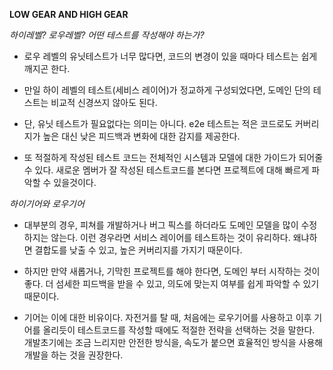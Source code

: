 **LOW GEAR AND HIGH GEAR**

*하이레벨? 로우레벨? 어떤 테스트를 작성해야 하는가?*

- 로우 레벨의 유닛테스트가 너무 많다면, 코드의 변경이 있을 때마다 테스트는 쉽게 깨지곤 한다.


- 만일 하이 레벨의 테스트(세비스 레이어)가 정교하게 구성되었다면, 도메인 단의 테스트는 비교적 신경쓰지 않아도 된다.


- 단, 유닛 테스트가 필요없다는 의미는 아니다. e2e 테스트는 적은 코드로도 커버리지가 높은 대신 낮은 피드백과 변화에 대한 감지를 제공한다.


- 또 적절하게 작성된 테스트 코드는 전체적인 시스템과 모델에 대한 가이드가 되어줄 수 있다. 새로운 멤버가 잘 작성된 테스트코드를 본다면 프로젝트에 대해 빠르게 파악할 수 있을것이다.

*하이기어와 로우기어*

- 대부분의 경우, 피쳐를 개발하거나 버그 픽스를 하더라도 도메인 모델을 많이 수정하지는 않는다. 이런 경우라면 서비스 레이어를 테스트하는 것이 유리하다. 왜냐하면 결합도를 낮출 수 있고, 높은 커버리지를 가지기 때문이다.


- 하지만 만약 새롭거나, 기막힌 프로젝트를 해야 한다면, 도메인 부터 시작하는 것이 좋다. 더 섬세한 피드백을 받을 수 있고, 의도에 맞는지 여부를 쉽게 파악할 수 있기 때문이다.


- 기어는 이에 대한 비유이다. 자전거를 탈 때, 처음에는 로우기어를 사용하고 이후 기어를 올리듯이 테스트코드를 작성할 때에도 적절한 전략을 선택하는 것을 말한다. 개발초기에는 조금 느리지만 안전한 방식을, 속도가 붙으면 효율적인 방식을 사용해 개발을 하는 것을 권장한다.

